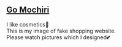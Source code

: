 <a href ="https://kashimanami.github.io/mochiri/" target="_blank" rel="norefferrer">Go Mochiri</a> 
---
I like cosmetics💄  
This is my image of fake shopping website.  
Please watch pictures which I designed💕
